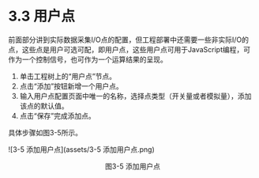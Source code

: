 # 3.3 用户点

前面部分讲到实际数据采集I/O点的配置，但工程部署中还需要一些非实际I/O的点，这些点是用户可选可配，即用户点，这些用户点可用于JavaScript编程，可作为一个控制信号，也可作为一个运算结果的呈现。 

1. 单击工程树上的“用户点”节点。 
2. 点击“添加”按钮新增一个用户点。 
3. 输入用户点配置页面中唯一的名称，选择点类型（开关量或者模拟量），添加该点的默认值。 
4. 点击“保存”完成添加点。 

具体步骤如图3-5所示。

![3-5 添加用户点](assets/3-5 添加用户点.png)

<center>图3-5 添加用户点</center>

